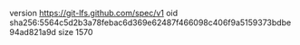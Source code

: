 version https://git-lfs.github.com/spec/v1
oid sha256:5564c5d2b3a78febac6d369e62487f466098c406f9a5159373bdbe94ad821a9d
size 1570
